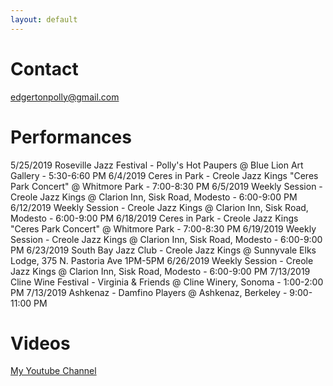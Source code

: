 ```yaml
---
layout: default
---
```


# Contact
edgertonpolly@gmail.com

# Performances
5/25/2019 Roseville Jazz Festival - Polly's Hot Paupers @ Blue Lion Art Gallery - 5:30-6:60 PM
6/4/2019  Ceres in Park - Creole Jazz Kings "Ceres Park Concert" @ Whitmore Park - 7:00-8:30 PM
6/5/2019  Weekly Session - Creole Jazz Kings @ Clarion Inn, Sisk Road, Modesto - 6:00-9:00 PM
6/12/2019 Weekly Session - Creole Jazz Kings @ Clarion Inn, Sisk Road, Modesto - 6:00-9:00 PM
6/18/2019 Ceres in Park - Creole Jazz Kings "Ceres Park Concert" @ Whitmore Park - 7:00-8:30 PM
6/19/2019 Weekly Session - Creole Jazz Kings @ Clarion Inn, Sisk Road, Modesto - 6:00-9:00 PM
6/23/2019 South Bay Jazz Club - Creole Jazz Kings @ Sunnyvale Elks Lodge, 375 N. Pastoria Ave 1PM-5PM
6/26/2019 Weekly Session - Creole Jazz Kings @ Clarion Inn, Sisk Road, Modesto - 6:00-9:00 PM
7/13/2019 Cline Wine Festival - Virginia & Friends @ Cline Winery, Sonoma - 1:00-2:00 PM
7/13/2019 Ashkenaz - Damfino Players @ Ashkenaz, Berkeley - 9:00-11:00 PM

# Videos
[My Youtube Channel](https://www.youtube.com/user/pedgerton)
